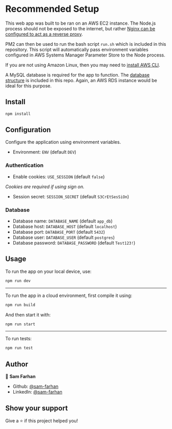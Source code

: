 # Recommended Setup

This web app was built to be ran on an AWS EC2 instance. The Node.js process should not be exposed to the internet, but rather [Nginx can be configured to act as a reverse proxy](https://www.digitalocean.com/community/tutorials/how-to-set-up-a-node-js-application-for-production-on-ubuntu-20-04).

PM2 can then be used to run the bash script `run.sh` which is included in this repository. This script will automatically pass environment variables configured in AWS Systems Manager Parameter Store to the Node process.

If you are not using Amazon Linux, then you may need to [install AWS CLI](https://docs.aws.amazon.com/cli/latest/userguide/getting-started-install.html).

A MySQL database is required for the app to function. The [database structure](https://github.com/sam-farhan/availability-v2/blob/main/db_structure.sql) is included in this repo. Again, an AWS RDS instance would be ideal for this purpose.

## Install

```sh
npm install
```

## Configuration
Configure the application using environment variables.
 - Environment: ```ENV``` (default ```DEV```)
 
### Authentication
 - Enable cookies: ```USE_SESSION``` (default ```false```)

*Cookies are required if using sign on.*
 - Session secret: ```SESSION_SECRET``` (default ```S3CrEtSesSiOn```)

### Database
 - Database name: ```DATABASE_NAME``` (default ```app_db```)
 - Database host: ```DATABASE_HOST``` (default ```localhost```)
 - Database port: ```DATABASE_PORT``` (default ```5432```)
 - Database user: ```DATABASE_USER``` (default ```postgres```)
 - Database password: ```DATABASE_PASSWORD``` (default ```Test123!```)


## Usage

To run the app on your local device, use:
```sh
npm run dev
```
***
To run the app in a cloud environment, first compile it using:
```sh
npm run build
```
And then start it with:
```sh
npm run start
```
***
To run tests:
```sh
npm run test
```

## Author

👤 **Sam Farhan**

* Github: [@sam-farhan](https://github.com/sam-farhan)
* LinkedIn: [@sam-farhan](https://www.linkedin.com/in/sam-farhan/)

## Show your support

Give a ⭐️ if this project helped you!
